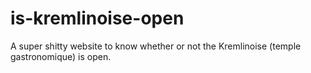 # is-kremlinoise-open
A super shitty website to know whether or not the Kremlinoise (temple gastronomique) is open.
